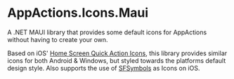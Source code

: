 # AppActions.Icons.Maui

A .NET MAUI library that provides some default icons for AppActions without having to create your own.

Based on iOS' [Home Screen Quick Action Icons](https://developer.apple.com/design/human-interface-guidelines/ios/icons-and-images/system-icons#home-screen-quick-action-icons), this library provides similar icons for both Android & Windows, but styled towards the platforms default design style. Also supports the use of [SFSymbols](https://developer.apple.com/sf-symbols/) as Icons on iOS.

